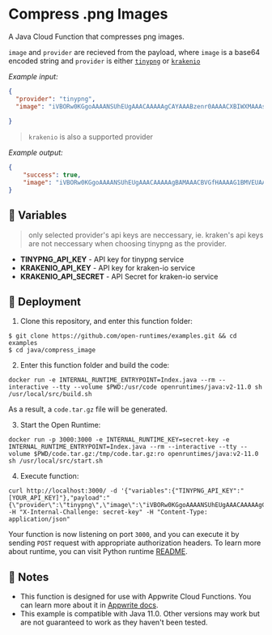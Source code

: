 # Compress .png Images

A Java Cloud Function that compresses png images.


`image` and `provider` are recieved from the payload, where `image` is a base64 encoded string and `provider` is either [`tinypng`](https://tinypng.com) or [`krakenio`](https://kraken.io)

_Example input:_

```json
{
  "provider": "tinypng",
  "image": "iVBORw0KGgoAAAANSUhEUgAAACAAAAAgCAYAAABzenr0AAAACXBIWXMAAAsTAAALEwEAmpwYAAAAf0lEQVR4nO2Wuw2AMAxEbw1gpMwDDMBcGQpooDKydGVAoXCK6J7k6qyc83MCCFGP/Yz+CkDF4KHmjgowbQF0CKFrCDUiwztqxabHCL0/xwcNhoI2UdsjC8g0mQvaSs1zwkg0uQAsAEaGm9/UPCeU7eMj6loTEpf6ZOQWMxd98gAhZnS6XEZcNQAAAABJRU5ErkJggg==",
    
}
```

> `krakenio` is also a supported provider

_Example output:_

```json
{
    "success": true,
    "image": "iVBORw0KGgoAAAANSUhEUgAAACAAAAAgBAMAAACBVGfHAAAAG1BMVEUAAAAAAAAAAAAAAAAAAAAAAAAAAAAAAAAAAACUUeIgAAAACHRSTlMA8712Sxr5g97cFtUAAAA9SURBVCjPY6Aa6AADfAIcDSA8KoBTgLGVgSFCAEmAqZmBwUIBSYClzTQ4wwE52Cs6OtpR4oFFUciBerEKAP58HnyLtZsYAAAAAElFTkSuQmCC"
}
```

## 📝 Variables

> only selected provider's api keys are neccessary, ie. kraken's api keys are not neccessary when choosing tinypng as the provider.

- **TINYPNG_API_KEY** - API key for tinypng service
- **KRAKENIO_API_KEY** - API key for kraken-io service
- **KRAKENIO_API_SECRET** - API Secret for kraken-io service

## 🚀 Deployment

1. Clone this repository, and enter this function folder:

```
$ git clone https://github.com/open-runtimes/examples.git && cd examples
$ cd java/compress_image
```

2. Enter this function folder and build the code:
```
docker run -e INTERNAL_RUNTIME_ENTRYPOINT=Index.java --rm --interactive --tty --volume $PWD:/usr/code openruntimes/java:v2-11.0 sh /usr/local/src/build.sh
```
As a result, a `code.tar.gz` file will be generated.

3. Start the Open Runtime:
```
docker run -p 3000:3000 -e INTERNAL_RUNTIME_KEY=secret-key -e INTERNAL_RUNTIME_ENTRYPOINT=Index.java --rm --interactive --tty --volume $PWD/code.tar.gz:/tmp/code.tar.gz:ro openruntimes/java:v2-11.0 sh /usr/local/src/start.sh
```

4. Execute function:

```shell
curl http://localhost:3000/ -d '{"variables":{"TINYPNG_API_KEY":"[YOUR_API_KEY]"},"payload":"{\"provider\":\"tinypng\",\"image\":\"iVBORw0KGgoAAAANSUhEUgAAACAAAAAgCAYAAABzenr0AAAACXBIWXMAAAsTAAALEwEAmpwYAAAAf0lEQVR4nO2Wuw2AMAxEbw1gpMwDDMBcGQpooDKydGVAoXCK6J7k6qyc83MCCFGP/Yz+CkDF4KHmjgowbQF0CKFrCDUiwztqxabHCL0/xwcNhoI2UdsjC8g0mQvaSs1zwkg0uQAsAEaGm9/UPCeU7eMj6loTEpf6ZOQWMxd98gAhZnS6XEZcNQAAAABJRU5ErkJggg==\"}"}' -H "X-Internal-Challenge: secret-key" -H "Content-Type: application/json"
```

Your function is now listening on port `3000`, and you can execute it by sending `POST` request with appropriate authorization headers. To learn more about runtime, you can visit Python runtime [README](https://github.com/open-runtimes/open-runtimes/tree/main/runtimes/java-11.0).

## 📝 Notes
- This function is designed for use with Appwrite Cloud Functions. You can learn more about it in [Appwrite docs](https://appwrite.io/docs/functions).
- This example is compatible with Java 11.0. Other versions may work but are not guaranteed to work as they haven't been tested.